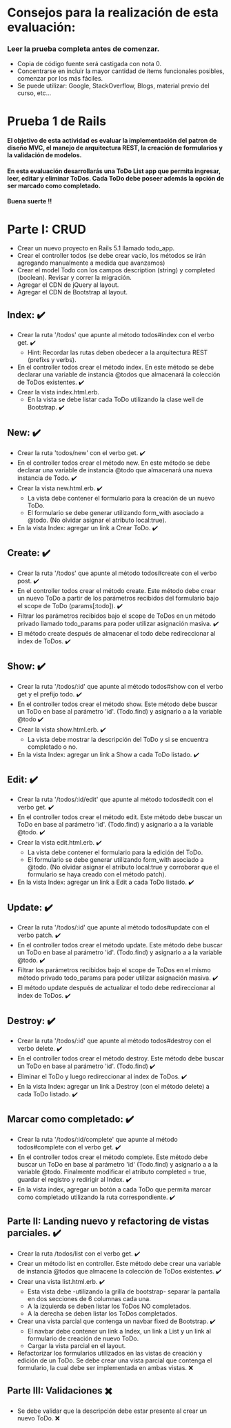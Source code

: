 # Consejos para la realización de esta evaluación:
### Leer la prueba completa antes de comenzar.
- Copia de código fuente será castigada con nota 0.
- Concentrarse en incluir la mayor cantidad de ítems funcionales posibles, comenzar por los más fáciles.
- Se puede utilizar: Google, StackOverflow, Blogs, material previo del curso, etc... 
# Prueba 1 de Rails
#### El objetivo de esta actividad es evaluar la implementación del patron de diseño MVC, el manejo de arquitectura REST, la creación de formularios y la validación de modelos.
#### En esta evaluación desarrollarás una ToDo List app que permita ingresar, leer, editar y eliminar ToDos. Cada ToDo debe poseer además la opción de ser marcado como completado.
#### Buena suerte !!
# Parte I: CRUD
- Crear un nuevo proyecto en Rails 5.1 llamado todo_app.
- Crear el controller todos (se debe crear vacío, los métodos se irán agregando manualmente a medida que avanzamos)
- Crear el model Todo con los campos description (string) y completed (boolean). Revisar y correr la migración.
- Agregar el CDN de jQuery al layout.
- Agregar el CDN de Bootstrap al layout.
            
## Index: :heavy_check_mark:
- Crear la ruta '/todos' que apunte al método todos#index con el verbo get. :heavy_check_mark:
    - Hint: Recordar las rutas deben obedecer a la arquitectura REST (prefixs y verbs).
- En el controller todos crear el método index. En este método se debe declarar una variable de instancia @todos que almacenará la colección de ToDos existentes. :heavy_check_mark:
- Crear la vista index.html.erb.
    - En la vista se debe listar cada ToDo utilizando la clase well de Bootstrap. :heavy_check_mark:
## New: :heavy_check_mark:
- Crear la ruta 'todos/new' con el verbo get. :heavy_check_mark:
- En el controller todos crear el método new. En este método se debe declarar una variable de instancia @todo que almacenará una nueva instancia de Todo. :heavy_check_mark:
- Crear la vista new.html.erb. :heavy_check_mark:
    - La vista debe contener el formulario para la creación de un nuevo ToDo.
    - El formulario se debe generar utilizando form_with asociado a @todo. (No olvidar asignar el atributo local:true).
- En la vista Index: agregar un link a Crear ToDo. :heavy_check_mark:
## Create: :heavy_check_mark:
- Crear la ruta '/todos' que apunte al método todos#create con el verbo post. :heavy_check_mark:
- En el controller todos crear el método create. Este método debe crear un nuevo ToDo a partir de los parámetros recibidos del formulario bajo el scope de ToDo (params[:todo]). :heavy_check_mark:
- Filtrar los parámetros recibidos bajo el scope de ToDos en un método privado llamado todo_params para poder utilizar asignación masiva. :heavy_check_mark:
- El método create después de almacenar el todo debe redireccionar al index de ToDos. :heavy_check_mark:
## Show: :heavy_check_mark:
- Crear la ruta '/todos/:id' que apunte al método todos#show con el verbo get y el prefijo todo. :heavy_check_mark:
- En el controller todos crear el método show. Este método debe buscar un ToDo en base al parámetro 'id'. (Todo.find) y asignarlo a a la variable @todo :heavy_check_mark:
- Crear la vista show.html.erb. :heavy_check_mark:
    - La vista debe mostrar la descripción del ToDo y si se encuentra completado o no.
- En la vista Index: agregar un link a Show a cada ToDo listado. :heavy_check_mark:
## Edit: :heavy_check_mark:
- Crear la ruta '/todos/:id/edit' que apunte al método todos#edit con el verbo get. :heavy_check_mark:
- En el controller todos crear el método edit. Este método debe buscar un ToDo en base al parámetro 'id'. (Todo.find) y asignarlo a a la variable @todo. :heavy_check_mark:
- Crear la vista edit.html.erb. :heavy_check_mark:
    - La vista debe contener el formulario para la edición del ToDo.
    - El formulario se debe generar utilizando form_with asociado a @todo. (No olvidar asignar el atributo local:true y corroborar que el formulario se haya creado con el método patch).     
- En la vista Index: agregar un link a Edit a cada ToDo listado. :heavy_check_mark:
## Update: :heavy_check_mark:
- Crear la ruta '/todos/:id' que apunte al método todos#update con el verbo patch. :heavy_check_mark:
- En el controller todos crear el método update. Este método debe buscar un ToDo en base al parámetro 'id'. (Todo.find) y asignarlo a a la variable @todo. :heavy_check_mark:
- Filtrar los parámetros recibidos bajo el scope de ToDos en el mismo método privado todo_params para poder utilizar asignación masiva. :heavy_check_mark:
- El método update después de actualizar el todo debe redireccionar al index de ToDos. :heavy_check_mark:
## Destroy: :heavy_check_mark:
- Crear la ruta '/todos/:id' que apunte al método todos#destroy con el verbo delete. :heavy_check_mark:
- En el controller todos crear el método destroy. Este método debe buscar un ToDo en base al parámetro 'id'. (Todo.find) :heavy_check_mark:
- Eliminar el ToDo y luego redireccionar al index de ToDos. :heavy_check_mark:
- En la vista Index: agregar un link a Destroy (con el método delete) a cada ToDo listado. :heavy_check_mark:
## Marcar como completado: :heavy_check_mark:
- Crear la ruta '/todos/:id/complete' que apunte al método todos#complete con el verbo get. :heavy_check_mark:
- En el controller todos crear el método complete. Este método debe buscar un ToDo en base al parámetro 'id' (Todo.find) y asignarlo a a la variable @todo. Finalmente modificar el atributo completed = true, guardar el registro y redirigir al Index. :heavy_check_mark:
- En la vista index, agregar un botón a cada ToDo que permita marcar como completado utilizando la ruta correspondiente. :heavy_check_mark:
## Parte II: Landing nuevo y refactoring de vistas parciales. :heavy_check_mark:
- Crear la ruta /todos/list con el verbo get. :heavy_check_mark:
- Crear un método list en controller. Este método debe crear una variable de instancia @todos que almacene la colección de ToDos existentes. :heavy_check_mark:
- Crear una vista list.html.erb. :heavy_check_mark:
    - Esta vista debe -utilizando la grilla de bootstrap- separar la pantalla en dos secciones de 6 columnas cada una.
    - A la izquierda se deben listar los ToDos NO completados.
    - A la derecha se deben listar los ToDos completados.
- Crear una vista parcial que contenga un navbar fixed de Bootstrap. :heavy_check_mark:
    - El navbar debe contener un link a Index, un link a List y un link al formulario de creación de nuevo ToDo.
    - Cargar la vista parcial en el layout.
- Refactorizar los formularios utilizados en las vistas de creación y edición de un ToDo. Se debe crear una vista parcial que contenga el formulario, la cual debe ser implementada en ambas vistas. :x:
## Parte III: Validaciones :heavy_multiplication_x:
- Se debe validar que la descripción debe estar presente al crear un nuevo ToDo. :x: